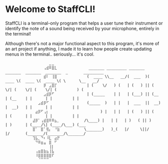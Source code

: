 # Welcome to StaffCLI!

StaffCLI is a terminal-only program that helps a user tune their instrument or identify the note of a sound being received by your microphone, entirely in the terminal!

Although there's not a major functional aspect to this program, it's more of an art project if anything, I made it to learn how people create updating menus in the terminal.. seriously... it's cool.
```
⠀⠀⠀⠀⠀⠀⠀⠀⠀⠀⠀⠀⠀⠀⠀⠀⣀⣀⠀⠀⠀⠀⠀⠀⠀⠀⠀⠀⠀⠀
⠀⠀⠀⠀⠀⠀⠀⠀⠀⠀⠀⠀⠀⠀⢠⣾⠿⣿⣇⠀⠀⠀⠀⠀⠀⠀⠀⠀⠀  _______ _________ _______  _______  _______  _______  _       _________
⠀⠀⠀⠀⠀⠀⠀⠀⠀⠀⠀⠀⠀⠀⣾⠇⠀⢸⣿⠀⠀⠀⠀⠀⠀⠀⠀⠀⠀⠀(  ____ \\__   __/(  ___  )(  ____ \(  ____ \(  ____ \( \      \__   __/
⠀⠀⠀⠀⠀⠀⠀⠀⠀⠀⠀⠀⠀⠀⡿⠀⣠⣿⡏⠀⠀⠀⠀⠀⠀⠀⠀⠀⠀⠀| (    \/   ) (   | (   ) || (    \/| (    \/| (    \/| (         ) (   
⠀⠀⠀⠀⠀⠀⠀⠀⠀⠀⠀⠀⠀⠀⣠⣾⡿⠋⠀⠀⠀⠀⠀⠀⠀⠀⠀⠀⠀⠀| (_____    | |   | (___) || (__    | (__    | |      | |         | |   
⠀⠀⠀⠀⠀⠀⠀⠀⠀⠀⠀⠀⣠⣾⡿⠋⠀⠀⠀⠀⠀⠀⠀⠀⠀⠀⠀⠀⠀⠀(_____  )   | |   |  ___  ||  __)   |  __)   | |      | |         | |   
⠀⠀⠀⠀⠀⠀⠀⠀⠀⠀⠀⣴⡿⠋⢠⡆⠀⠀⠀⠀⠀⠀⠀⠀⠀⠀⠀⠀⠀⠀      ) |   | |   | (   ) || (      | (      | |      | |         | |   
⠀⠀⠀⠀⠀⠀⠀⠀⠀⠀⣼⡿⠁⢠⣾⣿⠿⠿⣦⡀⠀⠀⠀⠀⠀⠀⠀⠀⠀/\____) |   | |   | )   ( || )      | )      | (____/\| (____/\___) (___⠀
⠀⠀⠀⠀⠀⠀⠀⠀⠀⠀⣿⠁⠀⣿⠁⢿⡄⠀⠘⣷⠀⠀⠀⠀⠀⠀⠀⠀⠀\_______)   )_(   |/     \||/       |/       (_______/(_______/\_______/⠀
⠀⠀⠀⠀⠀⠀⠀⠀⠀⠀⢹⣧⡀⠙⠆⠸⣇⠀⣴⡟⠀⠀⠀⠀⠀⠀⠀⠀⠀⠀
⠀⠀⠀⠀⠀⠀⠀⠀⠀⠀⠀⠙⠿⣶⣤⠀⣿⠀⠋⠀⠀⠀⠀⠀⠀⠀⠀⠀⠀⠀
⠀⠀⠀⠀⠀⠀⠀⠀⠀⠀⠀⠀⠀⠀⠀⠀⢸⡇⠀⠀⠀⠀⠀⠀⠀⠀⠀⠀⠀⠀
⠀⠀⠀⠀⠀⠀⠀⠀⠀⠀⠀⢠⣶⣿⣷⣦⢸⣧⠀⠀⠀⠀⠀⠀⠀⠀⠀⠀⠀⠀
⠀⠀⠀⠀⠀⠀⠀⠀⠀⠀⠀⠸⣿⣿⣿⣿⣿⠏⠀⠀⠀⠀⠀⠀⠀⠀⠀⠀⠀⠀
⠀⠀⠀⠀⠀⠀⠀⠀⠀⠀⠀⠀⠈⠉⠉⠉⠀⠀⠀⠀⠀⠀⠀⠀⠀⠀⠀⠀⠀⠀
